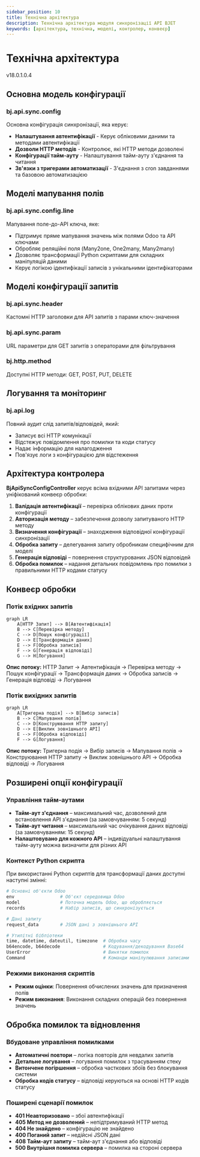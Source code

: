 ```yaml
---
sidebar_position: 10
title: Технічна архітектура
description: Технічна архітектура модуля синхронізації API BJET
keywords: [архітектура, технічна, моделі, контролер, конвеєр]
---
```


# Технічна архітектура

<span className="version-badge">v18.0.1.0.4</span>

## Основна модель конфігурації

### bj.api.sync.config

Основна конфігурація синхронізації, яка керує:

- **Налаштування автентифікації** - Керує обліковими даними та методами автентифікації
- **Дозволи HTTP методів** - Контролює, які HTTP методи дозволені
- **Конфігурації тайм-ауту** - Налаштування тайм-ауту з'єднання та читання
- **Зв'язки з тригерами автоматизації** - З'єднання з cron завданнями та базовою автоматизацією

## Моделі мапування полів

### bj.api.sync.config.line

Мапування поле-до-API ключа, яке:

- Підтримує пряме мапування значень між полями Odoo та API ключами
- Обробляє реляційні поля (Many2one, One2many, Many2many)
- Дозволяє трансформації Python скриптами для складних маніпуляцій даними
- Керує логікою ідентифікації записів з унікальними ідентифікаторами

## Моделі конфігурації запитів

### bj.api.sync.header
Кастомні HTTP заголовки для API запитів з парами ключ-значення

### bj.api.sync.param
URL параметри для GET запитів з операторами для фільтрування

### bj.http.method
Доступні HTTP методи: GET, POST, PUT, DELETE

## Логування та моніторинг

### bj.api.log

Повний аудит слід запитів/відповідей, який:

- Записує всі HTTP комунікації
- Відстежує повідомлення про помилки та коди статусу
- Надає інформацію для налагодження
- Пов'язує логи з конфігурацією для відстеження

## Архітектура контролера

**BjApiSyncConfigController** керує всіма вхідними API запитами через уніфікований конвеєр обробки:

1. **Валідація автентифікації** – перевірка облікових даних проти конфігурації
2. **Авторизація методу** – забезпечення дозволу запитуваного HTTP методу
3. **Визначення конфігурації** – знаходження відповідної конфігурації синхронізації
4. **Обробка запиту** – делегування запиту обробникам специфічним для моделі
5. **Генерація відповіді** – повернення структурованих JSON відповідей
6. **Обробка помилок** – надання детальних повідомлень про помилки з правильними HTTP кодами статусу

## Конвеєр обробки

### Потік вхідних запитів

```mermaid
graph LR
    A[HTTP Запит] --> B[Автентифікація]
    B --> C[Перевірка методу]
    C --> D[Пошук конфігурації]
    D --> E[Трансформація даних]
    E --> F[Обробка записів]
    F --> G[Генерація відповіді]
    G --> H[Логування]
```

**Опис потоку:**
HTTP Запит → Автентифікація → Перевірка методу → Пошук конфігурації → Трансформація даних → Обробка записів → Генерація відповіді → Логування

### Потік вихідних запитів

```mermaid
graph LR
    A[Тригерна подія] --> B[Вибір записів]
    B --> C[Мапування полів]
    C --> D[Конструювання HTTP запиту]
    D --> E[Виклик зовнішнього API]
    E --> F[Обробка відповіді]
    F --> G[Логування]
```

**Опис потоку:**
Тригерна подія → Вибір записів → Мапування полів → Конструювання HTTP запиту → Виклик зовнішнього API → Обробка відповіді → Логування

## Розширені опції конфігурації

### Управління тайм-аутами

- **Тайм-аут з'єднання** – максимальний час, дозволений для встановлення API з'єднання (за замовчуванням: 5 секунд)
- **Тайм-аут читання** – максимальний час очікування даних відповіді (за замовчуванням: 15 секунд)
- **Налаштовувано для кожного API** – індивідуальні налаштування тайм-ауту можна визначити для різних API

### Контекст Python скрипта

При використанні Python скриптів для трансформації даних доступні наступні змінні:

```python
# Основні об'єкти Odoo
env                 # Об'єкт середовища Odoo
model               # Поточна модель Odoo, що обробляється
records             # Набір записів, що синхронізується

# Дані запиту
request_data        # JSON дані з зовнішнього API

# Утилітні бібліотеки
time, datetime, dateutil, timezone  # Обробка часу
b64encode, b64decode                # Кодування/декодування Base64
UserError                           # Винятки помилок
Command                             # Команди маніпулювання записами
```

### Режими виконання скриптів

- **Режим оцінки**: Повернення обчислених значень для призначення полів
- **Режим виконання**: Виконання складних операцій без повернення значень

## Обробка помилок та відновлення

### Вбудоване управління помилками

- **Автоматичні повтори** – логіка повторів для невдалих запитів
- **Детальне логування** – логування помилок з трасуванням стеку
- **Витончене погіршення** – обробка часткових збоїв без блокування системи
- **Обробка кодів статусу** – відповіді керуються на основі HTTP кодів статусу

### Поширені сценарії помилок

- **401 Неавторизовано** – збої автентифікації
- **405 Метод не дозволений** – непідтримуваний HTTP метод
- **404 Не знайдено** – конфігурацію не знайдено
- **400 Поганий запит** – недійсні JSON дані
- **408 Тайм-аут запиту** – тайм-аут з'єднання або відповіді
- **500 Внутрішня помилка сервера** – помилка на стороні сервера